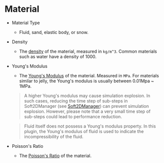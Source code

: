 # Material
- Material Type
  - Fluid, sand, elastic body, or snow.
- Density
  - The [density](https://en.wikipedia.org/wiki/Density) of the material, measured in `kg/m^3`. Common materials such as water have a density of 1000.
- Young's Modulus
  - The [Young's Modulus](https://en.wikipedia.org/wiki/Young%27s_modulus) of the material. Measured in `MPa`. For materials similar to jelly, the Young's modulus is usually between 0.01Mpa ~ 1MPa.
  
  > A higher Young's modulus may cause simulation explosion. In such cases, reducing the time step of sub-steps in Soft2DManager (see [Soft2DManager](./Soft2DManager.md)) can prevent simulation explosion. However, please note that a very small time step of sub-steps could lead to performance reduction.

  > Fluid itself does not possess a Young's modulus property. In this plugin, the Young's modulus of fluid is used to indicate the incompressibility of the fluid.

- Poisson's Ratio
  - The [Poisson's Ratio](https://en.wikipedia.org/wiki/Poisson%27s_ratio) of the material.